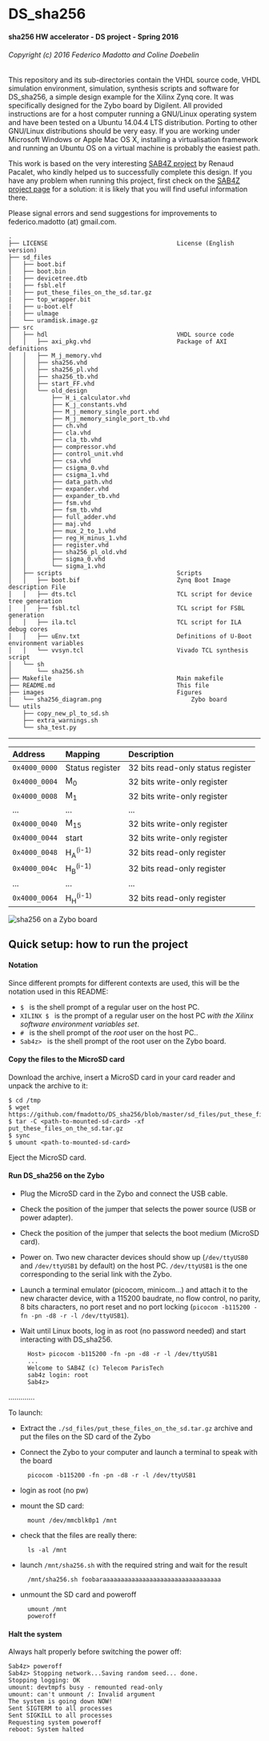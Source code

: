 # DS_sha256
#### sha256 HW accelerator - DS project - Spring 2016
###### Copyright (c) 2016 Federico Madotto and Coline Doebelin

This repository and its sub-directories contain the VHDL source code, VHDL simulation environment, simulation, synthesis scripts and software for DS_sha256, a simple design example for the Xilinx Zynq core. It was specifically designed for the Zybo board by Digilent.
All provided instructions are for a host computer running a GNU/Linux operating system and have been tested on a Ubuntu 14.04.4 LTS distribution. Porting to other GNU/Linux distributions should be very easy. If you are working under Microsoft Windows or Apple Mac OS X, installing a virtualisation framework and running an Ubuntu OS on a virtual machine is probably the easiest path.

This work is based on the very interesting [SAB4Z project](https://gitlab.eurecom.fr/renaud.pacalet/sab4z) by Renaud Pacalet, who kindly helped us to successfully complete this design.
If you have any problem when running this project, first check on the [SAB4Z project page](https://gitlab.eurecom.fr/renaud.pacalet/sab4z) for a solution: it is likely that you will find useful information there.

Please signal errors and send suggestions for improvements to federico.madotto (at) gmail.com.

    .
    ├── LICENSE                                    License (English version)
    ├── sd_files                
    │   ├── boot.bif         
    │   ├── boot.bin
    |   ├── devicetree.dtb
    |   ├── fsbl.elf
    |   ├── put_these_files_on_the_sd.tar.gz
    |   ├── top_wrapper.bit
    |   ├── u-boot.elf
    |   ├── ulmage
    │   └── uramdisk.image.gz
    ├── src                     
    │   ├── hdl                                    VHDL source code
    │   │   ├── axi_pkg.vhd                        Package of AXI definitions
    │   │   ├── M_j_memory.vhd
    │   │   ├── sha256.vhd
    │   │   ├── sha256_pl.vhd
    │   │   ├── sha256_tb.vhd
    │   │   ├── start_FF.vhd
    │   │   └── old_design
    │   │       ├── H_i_calculator.vhd
    │   │       ├── K_j_constants.vhd
    │   │       ├── M_j_memory_single_port.vhd
    │   │       ├── M_j_memory_single_port_tb.vhd
    │   │       ├── ch.vhd
    │   │       ├── cla.vhd
    │   │       ├── cla_tb.vhd
    │   │       ├── compressor.vhd
    │   │       ├── control_unit.vhd
    │   │       ├── csa.vhd
    │   │       ├── csigma_0.vhd
    │   │       ├── csigma_1.vhd
    │   │       ├── data_path.vhd
    │   │       ├── expander.vhd
    │   │       ├── expander_tb.vhd
    │   │       ├── fsm.vhd
    │   │       ├── fsm_tb.vhd
    │   │       ├── full_adder.vhd
    │   │       ├── maj.vhd
    │   │       ├── mux_2_to_1.vhd
    │   │       ├── reg_H_minus_1.vhd
    │   │       ├── register.vhd
    │   │       ├── sha256_pl_old.vhd
    │   │       ├── sigma_0.vhd
    │   │       └── sigma_1.vhd
    │   ├── scripts                                Scripts
    │   │   ├── boot.bif                           Zynq Boot Image description File
    │   │   ├── dts.tcl                            TCL script for device tree generation
    │   │   ├── fsbl.tcl                           TCL script for FSBL generation
    │   │   ├── ila.tcl                            TCL script for ILA debug cores
    │   │   ├── uEnv.txt                           Definitions of U-Boot environment variables
    │   │   └── vvsyn.tcl                          Vivado TCL synthesis script
    │   └── sh                 
    │       └── sha256.sh
    ├── Makefile                                   Main makefile
    ├── README.md                                  This file
    ├── images                                     Figures
    |   └── sha256_diagram.png                         Zybo board
    └── utils                   
        ├── copy_new_pl_to_sd.sh
        ├── extra_warnings.sh
        └── sha_test.py



---


| Address       | Mapping         | Description                                 | 
| :------------ | :---------------| :------------------------------------------ | 
| `0x4000_0000` | Status register | 32 bits read-only status register           | 
| `0x4000_0004` | M<sub>0</sub>              | 32 bits write-only register                 | 
| `0x4000_0008` | M<sub>1</sub>              | 32 bits write-only register                 | 
| ...           | ...             | ...                                         | 
| `0x4000_0040` | M<sub>15</sub>             | 32 bits write-only register                 | 
| `0x4000_0044` | start           | 32 bits write-only register                 | 
| `0x4000_0048` | H<sub>A</sub><sup>(i-1)</sup>       | 32 bits read-only register                  | 
| `0x4000_004c` | H<sub>B</sub><sup>(i-1)</sup>       | 32 bits read-only register                  | 
| ...           | ...             | ...                                         | 
| `0x4000_0064` | H<sub>H</sub><sup>(i-1)</sup>        | 32 bits read-only register                  | 


![sha256 on a Zybo board](images/sha256_diagram.png)


## <a name="setup"></a>Quick setup: how to run the project

#### <a name="notation"></a>Notation

Since different prompts for different contexts are used, this will be the notation used in this README:

* `$ ` is the shell prompt of a regular user on the host PC.
* `XILINX $ ` is the prompt of a regular user on the host PC *with the Xilinx software environment variables set*.
* `# ` is the shell prompt of the *root* user on the host PC..
* `Sab4z> ` is the shell prompt of the root user on the Zybo board.

#### <a name="copyfilesd"></a>Copy the files to the MicroSD card

Download the archive, insert a MicroSD card in your card reader and unpack the archive to it:

    $ cd /tmp
    $ wget https://github.com/fmadotto/DS_sha256/blob/master/sd_files/put_these_files_on_the_sd.tar.gz
    $ tar -C <path-to-mounted-sd-card> -xf put_these_files_on_the_sd.tar.gz
    $ sync
    $ umount <path-to-mounted-sd-card>

Eject the MicroSD card.

#### <a name="runonzybo"></a>Run DS_sha256 on the Zybo

* Plug the MicroSD card in the Zybo and connect the USB cable.
* Check the position of the jumper that selects the power source (USB or power adapter).
* Check the position of the jumper that selects the boot medium (MicroSD card).
* Power on. Two new character devices should show up (`/dev/ttyUSB0` and `/dev/ttyUSB1` by default) on the host PC. `/dev/ttyUSB1` is the one corresponding to the serial link with the Zybo.
* Launch a terminal emulator (picocom, minicom...) and attach it to the new character device, with a 115200 baudrate, no flow control, no parity, 8 bits characters, no port reset and no port locking (`picocom -b115200 -fn -pn -d8 -r -l /dev/ttyUSB1`).
* Wait until Linux boots, log in as root (no password needed) and start interacting with DS_sha256.

        Host> picocom -b115200 -fn -pn -d8 -r -l /dev/ttyUSB1
        ...
        Welcome to SAB4Z (c) Telecom ParisTech
        sab4z login: root
        Sab4z>
    
    
.............


To launch:

- Extract the `./sd_files/put_these_files_on_the_sd.tar.gz` archive and put the files on the SD card of the Zybo

- Connect the Zybo to your computer and launch a terminal to speak with the board

        picocom -b115200 -fn -pn -d8 -r -l /dev/ttyUSB1

- login as root (no pw)

- mount the SD card:

        mount /dev/mmcblk0p1 /mnt

- check that the files are really there:

        ls -al /mnt


- launch `/mnt/sha256.sh` with the required string and wait for the result

        /mnt/sha256.sh foobaraaaaaaaaaaaaaaaaaaaaaaaaaaaaaaaaa


- unmount the SD card and poweroff

        umount /mnt
        poweroff

#### <a name="RunHalt"></a>Halt the system

Always halt properly before switching the power off:

    Sab4z> poweroff
    Sab4z> Stopping network...Saving random seed... done.
    Stopping logging: OK
    umount: devtmpfs busy - remounted read-only
    umount: can't unmount /: Invalid argument
    The system is going down NOW!
    Sent SIGTERM to all processes
    Sent SIGKILL to all processes
    Requesting system poweroff
    reboot: System halted
